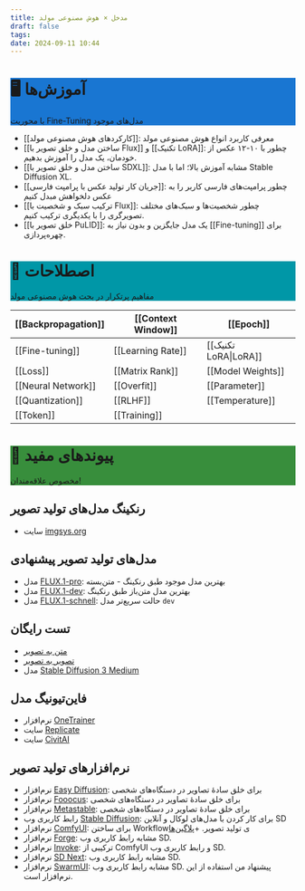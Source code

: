 ```yaml
---
title: مدخل × هوش مصنوعی مولد
draft: false
tags: 
date: 2024-09-11 10:44
---
```



<div class="article-header" style="background-color: #1976D2;"> <h1 id="HID">🖥 آموزش‌ها</h1> <p>با محوریت Fine-Tuning مدل‌های موجود</p> </div>

- [[کارکردهای هوش مصنوعی مولد]]: معرفی کاربرد انواع هوش مصنوعی مولد
- [[ساختن مدل و خلق تصویر با Flux]] و [[تکنیک LoRA]]: چطور با ۱۰-۱۲ عکس از خودمان، یک مدل را آموزش بدهیم.
- [[ساختن مدل و خلق تصویر با SDXL]]: مشابه آموزش بالا؛ اما با مدل Stable Diffusion XL.
- [[جریان کار تولید عکس با پرامپت فارسی]]: چطور پرامپت‌های فارسی کاربر را به عکس دلخواهش مبدل کنیم
- [[ترکیب سبک و شخصیت با Flux]]: چطور شخصیت‌ها و سبک‌های مختلف تصویرگری را با یکدیگری ترکیب کنیم.
- [[خلق تصویر با PuLID]]: یک مدل جایگزین و بدون نیاز به [[Fine-tuning]] برای چهره‌پردازی.


<div class="article-header" style="background-color: #0097A7;"> <h1 id="HID">🔑 اصطلاحات</h1> <p>مفاهیم پرتکرار در بحث هوش مصنوعی مولد</p> </div>


| [[Backpropagation]] | [[Context Window]] | [[Epoch]]            |
| ------------------- | ------------------ | -------------------- |
| [[Fine-tuning]]     | [[Learning Rate]]  | [[تکنیک LoRA\|LoRA]] |
| [[Loss]]            | [[Matrix Rank]]    | [[Model Weights]]    |
| [[Neural Network]]  | [[Overfit]]        | [[Parameter]]        |
| [[Quantization]]    | [[RLHF]]           | [[Temperature]]      |
| [[Token]]           | [[Training]]       |                      |


<div class="article-header" style="background-color: #388E3C;"> <h1 id="HID">🔗 پیوندهای مفید</h1> <p>مخصوص علاقه‌مندان!</p> </div>


## رنکینگ مدل‌های تولید تصویر

- سایت [imgsys.org](https://imgsys.org/rankings)

## مدل‌های تولید تصویر پیشنهادی

- مدل [FLUX.1-pro](https://fal.ai/models/fal-ai/flux-pro): بهترین مدل موجود طبق رنکینگ - متن‌بسته
- مدل [FLUX.1-dev](https://huggingface.co/black-forest-labs/FLUX.1-dev): بهترین مدل متن‌باز طبق رنکینگ
- مدل [FLUX.1-schnell](https://huggingface.co/black-forest-labs/FLUX.1-schnell): حالت سریع‌تر مدل `dev`

## تست رایگان

- [متن به تصویر](https://www.mage.space/)
- [تصویر به تصویر](https://huggingface.co/spaces/huggingface-projects/diffuse-the-rest)
- مدل [Stable Diffusion 3 Medium](https://huggingface.co/spaces/stabilityai/stable-diffusion-3-medium)

## فاین‌تیونیگ مدل

- نرم‌افزار [OneTrainer](https://github.com/Nerogar/OneTrainer)
- سایت [Replicate](https://replicate.com/)
- سایت [CivitAI](https://civitai.com/)

## نرم‌افزارهای تولید تصویر

- نرم‌افزار [Easy Diffusion](https://easydiffusion.github.io/): برای خلق سادهٔ تصاویر در دستگاه‌های شخصی
- نرم‌افزار [Fooocus](https://github.com/lllyasviel/fooocus): برای خلق سادهٔ تصاویر در دستگاه‌های شخصی
- نرم‌افزار [Metastable](https://metastable.studio/): برای خلق سادهٔ تصاویر در دستگاه‌های شخصی
- رابط کاربری وب [Stable Diffusion](https://github.com/automatic1111/stable-diffusion-webui): برای کار کردن با مدل‌های لوکال و آنلاین SD
- نرم‌افزار [ComfyUI](https://github.com/comfyanonymous/ComfyUI): برای ساختن Workflowی تولید تصویر. +[پلاگین‌ها](https://github.com/WASasquatch/comfyui-plugins)
- نرم‌افزار [Forge](https://github.com/lllyasviel/stable-diffusion-webui-forge): مشابه رابط کاربری وب SD. 
- نرم‌افزار [Invoke](https://github.com/invoke-ai/InvokeAI): ترکیبی از ComfyUI و رابط کاربری وب SD.
- نرم‌افزار [SD Next](https://github.com/vladmandic/automatic): مشابه رابط کاربری وب SD.
- نرم‌افزار [SwarmUI](https://github.com/mcmonkeyprojects/SwarmUI): مشابه رابط کاربری وب SD. پیشنهاد من استفاده از این نرم‌افزار است.

